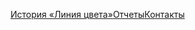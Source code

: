 [История «Линия цвета»](mdlink="page/about-history")[Отчеты](mdlink="page/reports")[Контакты](mdlink="page/contacts")
